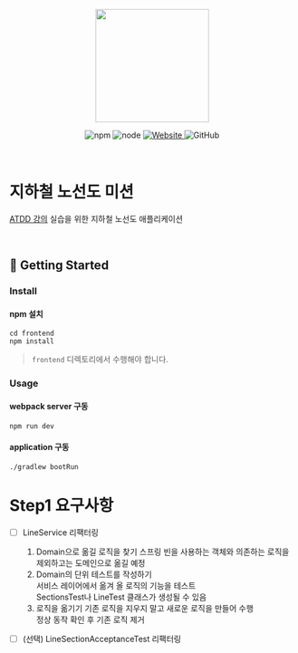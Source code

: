<p align="center">
    <img width="200px;" src="https://raw.githubusercontent.com/woowacourse/atdd-subway-admin-frontend/master/images/main_logo.png"/>
</p>
<p align="center">
  <img alt="npm" src="https://img.shields.io/badge/npm-6.14.15-blue">
  <img alt="node" src="https://img.shields.io/badge/node-14.18.2-blue">
  <a href="https://edu.nextstep.camp/c/R89PYi5H" alt="nextstep atdd">
    <img alt="Website" src="https://img.shields.io/website?url=https%3A%2F%2Fedu.nextstep.camp%2Fc%2FR89PYi5H">
  </a>
  <img alt="GitHub" src="https://img.shields.io/github/license/next-step/atdd-subway-admin">
</p>

<br>

# 지하철 노선도 미션
[ATDD 강의](https://edu.nextstep.camp/c/R89PYi5H) 실습을 위한 지하철 노선도 애플리케이션

<br>

## 🚀 Getting Started

### Install
#### npm 설치
```
cd frontend
npm install
```
> `frontend` 디렉토리에서 수행해야 합니다.

### Usage
#### webpack server 구동
```
npm run dev
```
#### application 구동
```
./gradlew bootRun
```


# Step1 요구사항
- [ ] LineService 리팩터링
  1. Domain으로 옮길 로직을 찾기
     스프링 빈을 사용하는 객체와 의존하는 로직을 제외하고는 도메인으로 옮길 예정  <br>
  2. Domain의 단위 테스트를 작성하기 <br>
     서비스 레이어에서 옮겨 올 로직의 기능을 테스트  <br>
     SectionsTest나 LineTest 클래스가 생성될 수 있음  <br>
  3. 로직을 옮기기
     기존 로직을 지우지 말고 새로운 로직을 만들어 수행 <br>
     정상 동작 확인 후 기존 로직 제거 <br>

- [ ]  (선택) LineSectionAcceptanceTest 리팩터링 